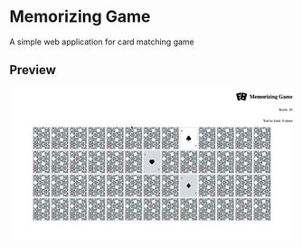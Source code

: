 # Memorizing Game

A simple web application for card matching game

## Preview

![](ravenera0317.github.io_memorizing-game_.gif)